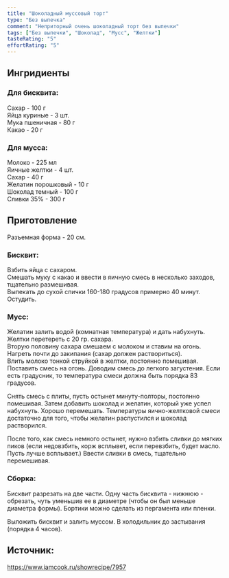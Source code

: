 ```yaml
---
title: "Шоколадный муссовый торт"
type: "Без выпечка"
comment: "Неприторный очень шоколадный торт без выпечки"
tags: ["Без выпечки", "Шоколад", "Мусс", "Желтки"]
tasteRating: "5"
effortRating: "5"
---
```


## Ингридиенты

### Для бисквита:

Сахар - 100 г  
Яйца куриные - 3 шт.  
Мука пшеничная - 80 г  
Какао - 20 г

### Для мусса:

Молоко - 225 мл  
Яичные желтки - 4 шт.  
Сахар - 40 г  
Желатин порошковый - 10 г  
Шоколад темный - 100 г  
Сливки 35% - 300 г

## Приготовление
Разъемная форма - 20 см.

### Бисквит:

Взбить яйца с сахаром.  
Смешать муку с какао и ввести в яичную смесь в несколько заходов, тщательно размешивая.  
Выпекать до сухой спички 160-180 градусов примерно 40 минут.
Остудить.

### Мусс:

Желатин залить водой (комнатная температура) и дать набухнуть.  
Желтки перетереть с 20 гр. сахара.  
Вторую половину сахара смешаем с молоком и ставим на огонь. Нагреть почти до закипания (сахар должен раствориться).  
Влить молоко тонкой струйкой в желтки, постоянно помешивая. Поставить смесь на огонь. Доводим смесь до легкого загустения.
Если есть градусник, то температура смеси должна быть порядка 83 градусов.

Снять смесь с плиты, пусть остынет минуту-полторы, постоянно помешивая. Затем добавить шоколад и желатин, который уже успел набухнуть. Хорошо перемешать.
Температуры яично-желтковой смеси достаточно для того, чтобы желатин распустился и шоколад растворился.

После того, как смесь немного остынет, нужно взбить сливки до мягких пиков (если недовзбить, корж всплывет, если перевзбить, будет масло. Пусть лучше всплывает.)
Ввести сливки в смесь, тщательно перемешивая.

### Сборка:

Бисквит разрезать на две части. Одну часть бисквита - нижнюю - обрезать, чуть уменьшив ее в диаметре (чтобы он был меньше диаметра формы).
Бортики можно сделать из пергамента или пленки.

Выложить бисквит и залить муссом. В холодильник до застывания (порядка 4 часов).

## Источник: 
https://www.iamcook.ru/showrecipe/7957
